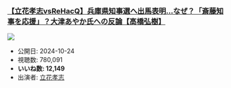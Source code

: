 ### [【立花孝志vsReHacQ】兵庫県知事選へ出馬表明…なぜ？「斎藤知事を応援」？大津あやか氏への反論【高橋弘樹】](https://www.youtube.com/watch?v=s-53l29FfAQ)
[![](https://img.youtube.com/vi/s-53l29FfAQ/hqdefault.jpg)](https://www.youtube.com/watch?v=s-53l29FfAQ)
-   公開日: 2024-10-24
-   視聴数: 780,091
-   **いいね数: 12,149**
-   出演者: [立花孝志](/rehacq_fan/people/立花孝志 "wikilink")
